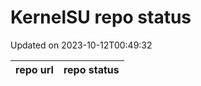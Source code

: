 # KernelSU repo status

Updated on 2023-10-12T00:49:32

| repo url | repo status |
| -------- | -------- | 
